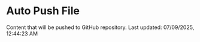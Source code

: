 # Auto Push File

Content that will be pushed to GitHub repository.
Last updated: 07/09/2025, 12:44:23 AM